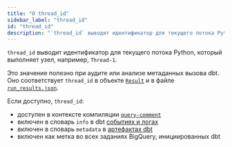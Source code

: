 ```yaml
---
title: "О thread_id"
sidebar_label: "thread_id"
id: "thread_id"
description: "`thread_id` выводит идентификатор для текущего потока Python."
---
```


`thread_id` выводит идентификатор для текущего потока Python, который выполняет узел, например, `Thread-1`.

Это значение полезно при аудите или анализе метаданных вызова dbt. Оно соответствует `thread_id` в объекте [`Result`](/reference/dbt-classes#result-objects) и в файле [`run_results.json`](/reference/artifacts/run-results-json).

Если доступно, `thread_id`:
- доступен в контексте компиляции [`query-comment`](/reference/project-configs/query-comment)
- включен в словарь `info` в dbt [событиях и логах](/reference/events-logging#info)
- включен в словарь `metadata` в [артефактах dbt](/reference/artifacts/dbt-artifacts#common-metadata)
- включен как метка во всех заданиях BigQuery, инициированных dbt